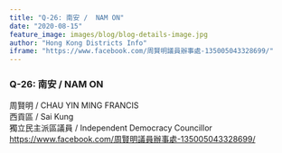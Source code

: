 ```yaml
---
title: "Q-26: 南安 /  NAM ON"
date: "2020-08-15"
feature_image: images/blog/blog-details-image.jpg
author: "Hong Kong Districts Info"
iframe: "https://www.facebook.com/周賢明議員辦事處-135005043328699/"
---
```


### Q-26: 南安 /  NAM ON  
周賢明 /  CHAU YIN MING FRANCIS  
西貢區 / Sai Kung  
獨立民主派區議員  /  Independent Democracy Councillor  
https://www.facebook.com/周賢明議員辦事處-135005043328699/

